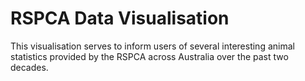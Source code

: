 # RSPCA Data Visualisation
This visualisation serves to inform users of several interesting animal statistics provided by the RSPCA across Australia over the past two decades.
